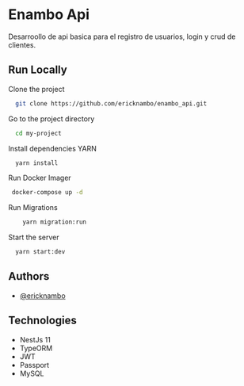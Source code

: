 
# Enambo Api

Desarroollo de api basica para el registro de usuarios, login y crud de clientes.


## Run Locally

Clone the project 

```bash
  git clone https://github.com/ericknambo/enambo_api.git
```

Go to the project directory

```bash
  cd my-project
```

Install dependencies YARN

```bash
  yarn install
```

Run Docker Imager
```bash
 docker-compose up -d
```

Run Migrations
```bash
    yarn migration:run
```


Start the server

```bash
  yarn start:dev 
```


## Authors

- [@ericknambo](https://github.com/ericknambo)


## Technologies
- NestJs 11
- TypeORM
- JWT
- Passport
- MySQL